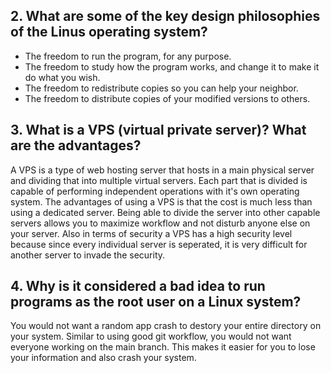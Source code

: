 ## 2. What are some of the key design philosophies of the Linus operating system?
* The freedom to run the program, for any purpose.
* The freedom to study how the program works, and change it to make it do what you wish.
* The freedom to redistribute copies so you can help your neighbor.
* The freedom to distribute copies of your modified versions to others.
## 3. What is a VPS (virtual private server)? What are the advantages?
A VPS is a type of web hosting server that hosts in a main physical server and dividing that into multiple virtual servers. Each part that is divided is capable of performing independent operations with it's own operating system. The advantages of using a VPS is that the cost is much less than using a dedicated server. Being able to divide the server into other capable servers allows you to maximize workflow and not disturb anyone else on your server. Also in terms of security a VPS has a high security level because since every individual server is seperated, it is very difficult for another server to invade the security.
## 4. Why is it considered a bad idea to run programs as the root user on a Linux system?
You would not want a random app crash to destory your entire directory on your system. Similar to using good git workflow, you would not want everyone working on the main branch. This makes it easier for you to lose your information and also crash your system.